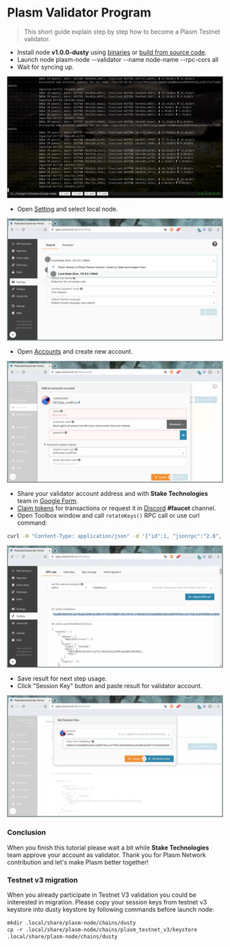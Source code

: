 Plasm Validator Program
=======================

> This short guide explain step by step how to become a Plasm Testnet validator.

- Install node **v1.0.0-dusty** using [binaries](https://github.com/staketechnologies/Plasm/releases/tag/v1.0.0-dusty) or [build from source code](https://github.com/staketechnologies/Plasm#building-from-source).
- Launch node plasm-node --validator --name node-name --rpc-cors all
- Wait for syncing up.

![Testnet Sync](../img/testnet_sync.png)

- Open [Setting](https://apps.plasmnet.io/#/settings) and select local node.

![Testnet Settings](../img/testnet_settings.png)

- Open [Accounts](https://apps.plasmnet.io/#/accounts) and create new account.

![Testnet Accounts](../img/testnet_accounts.png)

- Share your validator account address and with **Stake Technologies** team in [Google Form](https://docs.google.com/forms/d/e/1FAIpQLSday0ckkK43TzJgKtQmJdzkudQNFDXspZAuUGi5Y5vfjkis3Q/viewform).
- [Claim tokens](https://medium.com/stake-technologies/dusty-lockdrop-how-to-claim-def048fa353) for transactions or request it in [Discord](https://discord.gg/Z3nC9U4) **#faucet** channel.
- Open Toolbox window and call `rotateKeys()` RPC call or use curl command:

```bash
curl -H "Content-Type: application/json" -d '{"id":1, "jsonrpc":"2.0", "method": "author_rotateKeys", "params":[]}' http://localhost:9933
```

![Testnet Rotate](../img/testnet_rotate.png)

- Save result for next step usage.
- Click "Session Key" button and paste result for validator account.

![Testnet Session](../img/testnet_session.png)

### Conclusion

When you finish this tutorial please wait a bit while **Stake Technologies** team approve your account as validator. Thank you for Plasm Network contribution and let's make Plasm better together!

### Testnet v3 migration

When you already participate in Testnet V3 validation you could be initerested in migration.
Please copy your session keys from testnet v3 keystore into dusty keystore by following commands before launch node:

    mkdir .local/share/plasm-node/chains/dusty
    cp -r .local/share/plasm-node/chains/plasm_testnet_v3/keystore .local/share/plasm-node/chains/dusty
